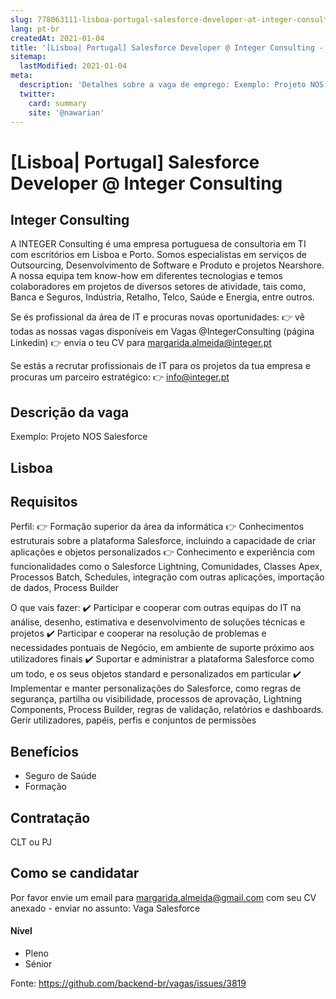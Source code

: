 ```yaml
---
slug: 778063111-lisboa-portugal-salesforce-developer-at-integer-consulting
lang: pt-br
createdAt: 2021-01-04
title: '[Lisboa| Portugal] Salesforce Developer @ Integer Consulting - Vaga de Emprego'
sitemap:
  lastModified: 2021-01-04
meta:
  description: 'Detalhes sobre a vaga de emprego: Exemplo: Projeto NOS Salesforce'
  twitter:
    card: summary
    site: '@nawarian'
---
```


# [Lisboa| Portugal] Salesforce Developer @ Integer Consulting

## Integer Consulting

A INTEGER Consulting é uma empresa portuguesa de consultoria em TI com escritórios em Lisboa e Porto.
Somos especialistas em serviços de Outsourcing, Desenvolvimento de Software e Produto e projetos Nearshore.
A nossa equipa tem know-how em diferentes tecnologias e temos colaboradores em projetos de diversos setores de atividade, tais como, Banca e Seguros, Indústria, Retalho, Telco, Saúde e Energia, entre outros.


Se és profissional da área de IT e procuras novas oportunidades:
👉 vê todas as nossas vagas disponíveis em Vagas @IntegerConsulting (página Linkedin)
👉 envia o teu CV para margarida.almeida@integer.pt 

Se estás a recrutar profissionais de IT para os projetos da tua empresa e procuras um parceiro estratégico:
👉 info@integer.pt
## Descrição da vaga

Exemplo: Projeto NOS Salesforce

## Lisboa

## Requisitos

Perfil:
👉 Formação superior da área da informática
👉 Conhecimentos estruturais sobre a plataforma Salesforce, incluindo a capacidade de criar aplicações e objetos personalizados
👉 Conhecimento e experiência com funcionalidades como o Salesforce Lightning, Comunidades, Classes Apex, Processos Batch, Schedules, integração com outras aplicações, importação de dados, Process Builder

O que vais fazer:
✔️ Participar e cooperar com outras equipas do IT na análise, desenho, estimativa e desenvolvimento de soluções técnicas e projetos
✔️ Participar e cooperar na resolução de problemas e necessidades pontuais de Negócio, em ambiente de suporte próximo aos utilizadores finais
✔️ Suportar e administrar a plataforma Salesforce como um todo, e os seus objetos standard e personalizados em particular
✔️ Implementar e manter personalizações do Salesforce, como regras de segurança, partilha ou visibilidade, processos de aprovação, Lightning Components, Process Builder, regras de validação, relatórios e dashboards. Gerir utilizadores, papéis, perfis e conjuntos de permissões

## Benefícios

- Seguro de Saúde
- Formação

## Contratação

CLT ou PJ

## Como se candidatar

Por favor envie um email para margarida.almeida@gmail.com com seu CV anexado - enviar no assunto: Vaga Salesforce

#### Nível
- Pleno
- Sénior





Fonte: https://github.com/backend-br/vagas/issues/3819
